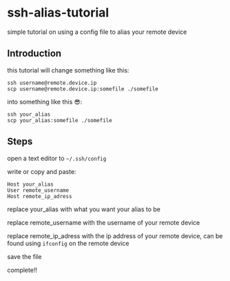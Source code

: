 # ssh-alias-tutorial
simple tutorial on using a config file to alias your remote device


<h2>Introduction</h2>

this tutorial will change something like this:
```
ssh username@remote.device.ip
scp username@remote.device.ip:somefile ./somefile
```

into something like this 😎:
```
ssh your_alias
scp your_alias:somefile ./somefile
```

<h2>Steps</h2>

open a text editor to ```~/.ssh/config```

write or copy and paste:
```
Host your_alias
User remote_username
Host remote_ip_adress
```
replace your_alias with what you want your alias to be

replace remote_username with the username of your remote device

replace remote_ip_adress with the ip address of your remote device, can be found using ```ifconfig``` on the remote device

save the file

complete!!
